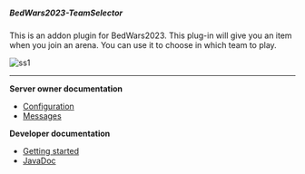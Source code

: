 ##### BedWars2023-TeamSelector

This is an addon plugin for BedWars2023. This plug-in will give you an item when you join an arena. You can use it to choose in which team to play.

![ss1](https://image.ibb.co/eaJyvK/Screenshot_1.png)


---
**Server owner documentation**
* [Configuration](config)
* [Messages](messages)

**Developer documentation**
* [Getting started](api)
* [JavaDoc](http://javadocs.andrei1058.com/BedWars1058-TeamSelector/)